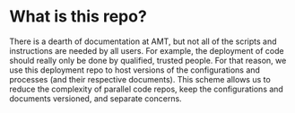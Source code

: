# What is this repo?

There is a dearth of documentation at AMT, but not all of the scripts and instructions are needed by all users. For example, the deployment of code should really only be done by qualified, trusted people. For that reason, we use this deployment repo to host versions of the configurations and processes (and their respective documents). This scheme allows us to reduce the complexity of parallel code repos, keep the configurations and documents versioned, and separate concerns.
